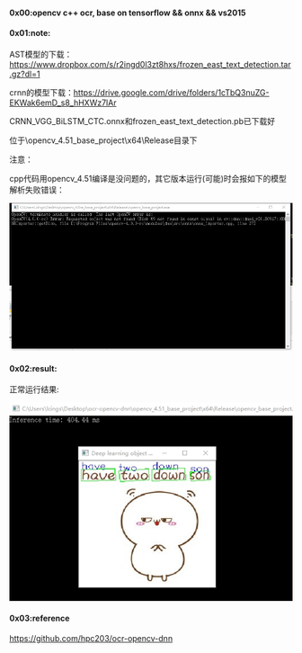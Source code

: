 #### 0x00:opencv c++ ocr, base on tensorflow && onnx && vs2015
#### 0x01:note:

AST模型的下载：https://www.dropbox.com/s/r2ingd0l3zt8hxs/frozen_east_text_detection.tar.gz?dl=1

crnn的模型下载：https://drive.google.com/drive/folders/1cTbQ3nuZG-EKWak6emD_s8_hHXWz7lAr

CRNN_VGG_BiLSTM_CTC.onnx和frozen_east_text_detection.pb已下载好

位于\opencv_4.51_base_project\x64\Release目录下

注意：

cpp代码用opencv_4.51编译是没问题的，其它版本运行(可能)时会报如下的模型解析失败错误：

![error1](error1.jpg)
#### 0x02:result:
正常运行结果:

![result](result.jpg)

#### 0x03:reference
https://github.com/hpc203/ocr-opencv-dnn